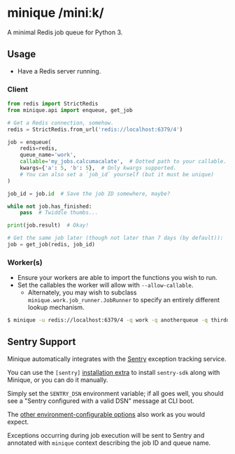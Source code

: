 minique /miniːk/
================

A minimal Redis job queue for Python 3.

Usage
-----

* Have a Redis server running.

### Client

```python
from redis import StrictRedis
from minique.api import enqueue, get_job

# Get a Redis connection, somehow.
redis = StrictRedis.from_url('redis://localhost:6379/4')

job = enqueue(
    redis=redis,
    queue_name='work',
    callable='my_jobs.calcumacalate',  # Dotted path to your callable.
    kwargs={'a': 5, 'b': 5},  # Only kwargs supported.
    # You can also set a `job_id` yourself (but it must be unique)
)

job_id = job.id  # Save the job ID somewhere, maybe?

while not job.has_finished:
    pass  # Twiddle thumbs...

print(job.result)  # Okay!

# Get the same job later (though not later than 7 days (by default)):
job = get_job(redis, job_id)
```

### Worker(s)

* Ensure your workers are able to import the functions you wish to run.
* Set the callables the worker will allow with `--allow-callable`.
  * Alternately, you may wish to subclass `minique.work.job_runner.JobRunner`
    to specify an entirely different lookup mechanism.

```bash
$ minique -u redis://localhost:6379/4 -q work -q anotherqueue -q thirdqueue --allow-callable 'my_jobs.*'
```

Sentry Support
--------------

Minique automatically integrates with the [Sentry](https://sentry.io/welcome/)
exception tracking service.

You can use the `[sentry]` [installation extra][extras] to install `sentry-sdk` along with Minique,
or you can do it manually.

Simply set the `SENTRY_DSN` environment variable; if all goes well,
you should see a "Sentry configured with a valid DSN" message at CLI boot.

The [other environment-configurable options](https://docs.sentry.io/platforms/python/configuration/options/)
also work as you would expect.

Exceptions occurring during job execution will be sent to Sentry and annotated with `minique` context
describing the job ID and queue name.

[extras]: https://packaging.python.org/tutorials/installing-packages/#installing-setuptools-extras
